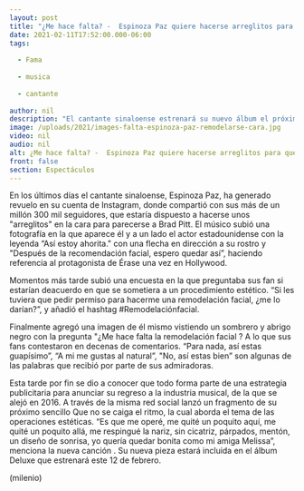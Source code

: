 ```yaml
---
layout: post
title: "¿Me hace falta? -  Espinoza Paz quiere hacerse arreglitos para quedar como Brad Pitt"
date: 2021-02-11T17:52:00.000-06:00
tags:
  
  - Fama
  
  - musica
  
  - cantante
  
author: nil
description: "El cantante sinaloense estrenará su nuevo álbum el próximo 12 de febrero. "
image: /uploads/2021/images-falta-espinoza-paz-remodelarse-cara.jpg
video: nil
audio: nil
alt: ¿Me hace falta? -  Espinoza Paz quiere hacerse arreglitos para quedar como Brad Pitt
front: false
section: Espectáculos
---
```


En los últimos días el cantante sinaloense, Espinoza Paz, ha generado revuelo en su cuenta de Instagram, donde compartió con sus más de un millón 300 mil seguidores, que estaría dispuesto a hacerse unos "arreglitos" en la cara para parecerse a Brad Pitt. El músico subió una fotografía en la que aparece él y a un lado el actor estadounidense con la leyenda “Así estoy ahorita." con una flecha en dirección a su rostro y  "Después de la recomendación facial, espero quedar así”, haciendo referencia al protagonista de Érase una vez en Hollywood. 

Momentos más tarde subió una encuesta en la que preguntaba sus fan si estarían deacuerdo en que se sometiera a un procedimiento estético. “Si les tuviera que pedir permiso para hacerme una remodelación facial, ¿me lo darían?”, y añadió el hashtag #Remodelaciónfacial. 

Finalmente agregó una imagen de él mismo vistiendo un sombrero y abrigo negro con la pregunta "¿Me hace falta la remodelación facial ? A lo que sus fans contestaron en decenas de comentarios. “Para nada, así estas guapísimo”, “A mi me gustas al natural”, "No, así estas bien” son algunas de las palabras que recibió por parte de sus admiradoras. 

Esta tarde por fin se dio a conocer que todo forma parte de una estrategia publicitaria para anunciar su regreso a la industria musical, de la que se alejó en 2016. A través de la misma red social lanzó un fragmento de su próximo sencillo Que no se caiga el ritmo, la cual aborda el tema de las operaciones estéticas. 
“Es que me operé, me quité un poquito aquí, me quité un poquito allá, me respingué la nariz, sin cicatriz, párpados, mentón, un diseño de sonrisa, yo quería quedar bonita como mi amiga Melissa”, menciona la nueva canción . 
Su nueva pieza estará incluida en el álbum Deluxe que estrenará este 12 de febrero. 

(milenio)